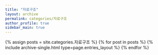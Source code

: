 ```yaml
---
title: "자료구조"
layout: archive
permalink: categories/자료구조
author_profile: true
sidebar_main: true
---
```



{% assign posts = site.categories.자료구조 %}
{% for post in posts %} {% include archive-single.html type=page.entries_layout %} {% endfor %}